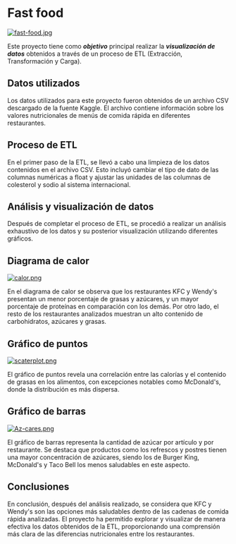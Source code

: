 # Fast food

[![fast-food.jpg](https://i.postimg.cc/GmVtrc5P/fast-food.jpg)](https://postimg.cc/gxymHPdr)

Este proyecto tiene como ***objetivo*** principal realizar la ***visualización de datos*** obtenidos a través de un proceso de ETL (Extracción, Transformación y Carga).

## Datos utilizados
Los datos utilizados para este proyecto fueron obtenidos de un archivo CSV descargado de la fuente Kaggle. El archivo contiene información sobre los valores nutricionales de menús de comida rápida en diferentes restaurantes.

## Proceso de ETL
En el primer paso de la ETL, se llevó a cabo una limpieza de los datos contenidos en el archivo CSV. Esto incluyó cambiar el tipo de dato de las columnas numéricas a float y ajustar las unidades de las columnas de colesterol y sodio al sistema internacional.

## Análisis y visualización de datos
Después de completar el proceso de ETL, se procedió a realizar un análisis exhaustivo de los datos y su posterior visualización utilizando diferentes gráficos.

## Diagrama de calor
[![calor.png](https://i.postimg.cc/SRh2qthY/calor.png)](https://postimg.cc/jwMd4cCR)

En el diagrama de calor se observa que los restaurantes KFC y Wendy's presentan un menor porcentaje de grasas y azúcares, y un mayor porcentaje de proteínas en comparación con los demás. Por otro lado, el resto de los restaurantes analizados muestran un alto contenido de carbohidratos, azúcares y grasas.

## Gráfico de puntos
[![scaterplot.png](https://i.postimg.cc/mkCYyHbC/scaterplot.png)](https://postimg.cc/9wXwWzwQ)

El gráfico de puntos revela una correlación entre las calorías y el contenido de grasas en los alimentos, con excepciones notables como McDonald's, donde la distribución es más dispersa.

## Gráfico de barras
[![Az-cares.png](https://i.postimg.cc/Zqsxbm7B/Az-cares.png)](https://postimg.cc/f3X9CGhD)

El gráfico de barras representa la cantidad de azúcar por artículo y por restaurante. Se destaca que productos como los refrescos y postres tienen una mayor concentración de azúcares, siendo los de Burger King, McDonald's y Taco Bell los menos saludables en este aspecto.

## Conclusiones
En conclusión, después del análisis realizado, se considera que KFC y Wendy's son las opciones más saludables dentro de las cadenas de comida rápida analizadas. El proyecto ha permitido explorar y visualizar de manera efectiva los datos obtenidos de la ETL, proporcionando una comprensión más clara de las diferencias nutricionales entre los restaurantes.

